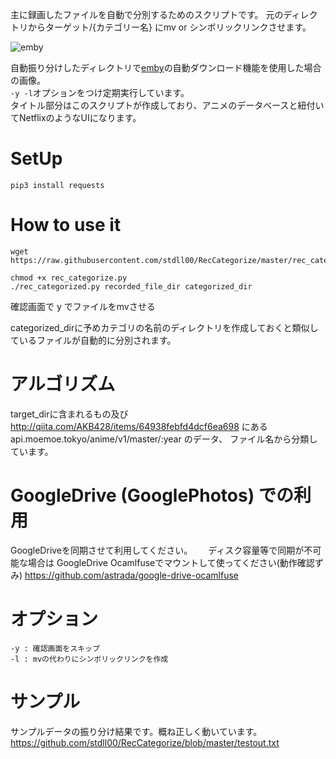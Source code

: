 主に録画したファイルを自動で分別するためのスクリプトです。
元のディレクトリからターゲット/{カテゴリー名} にmv or シンボリックリンクさせます。

![emby]( https://github.com/stdll00/RecCategorize/blob/master/emby1.png?raw=true )

自動振り分けしたディレクトリで[emby](https://emby.media/)の自動ダウンロード機能を使用した場合の画像。  
`-y -l`オプションをつけ定期実行しています。  
タイトル部分はこのスクリプトが作成しており、アニメのデータベースと紐付いてNetflixのようなUIになります。


# SetUp   
```angular2html
pip3 install requests
```
  
# How to use it  
```
wget https://raw.githubusercontent.com/stdll00/RecCategorize/master/rec_categorize.py

chmod +x rec_categorize.py
./rec_categorized.py recorded_file_dir categorized_dir
```
確認画面で y でファイルをmvさせる  

categorized_dirに予めカテゴリの名前のディレクトリを作成しておくと類似しているファイルが自動的に分別されます。


# アルゴリズム  
target_dirに含まれるもの及び
http://qiita.com/AKB428/items/64938febfd4dcf6ea698
にあるapi.moemoe.tokyo/anime/v1/master/:year 
のデータ、
ファイル名から分類しています。


# GoogleDrive (GooglePhotos) での利用  
GoogleDriveを同期させて利用してください。　　
ディスク容量等で同期が不可能な場合は
GoogleDrive Ocamlfuseでマウントして使ってください(動作確認ずみ)
https://github.com/astrada/google-drive-ocamlfuse

# オプション
```
-y : 確認画面をスキップ
-l : mvの代わりにシンボリックリンクを作成
```

# サンプル
サンプルデータの振り分け結果です。概ね正しく動いています。  
https://github.com/stdll00/RecCategorize/blob/master/testout.txt
